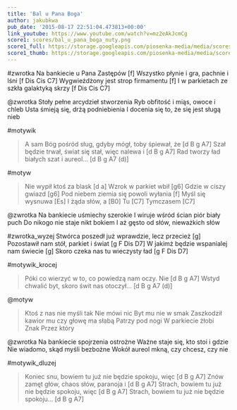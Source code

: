 ```yaml
---
title: 'Bal u Pana Boga'
author: jakubkwa
pub_date: '2015-08-17 22:51:04.473813+00:00'
link_youtube: https://www.youtube.com/watch?v=mz2eAkJcmCg
score1: scores/bal_u_pana_boga_nuty.png
score1_full: https://storage.googleapis.com/piosenka-media/media/scores/bal_u_pana_boga_nuty.png
score1_thumb: https://storage.googleapis.com/piosenka-media/media/scores/bal_u_pana_boga_nuty.png.180x0_q85_upscale.jpg
---
```


#zwrotka
Na bankiecie u Pana Zastępów [f]
Wszystko płynie i gra, pachnie i lśni [f Dis Cis C7]
Wygwieżdżony jest strop firmamentu [f]
I w parkietach ze szkła galaktyką skrzy [f Dis Cis C7]

@zwrotka
Stoły pełne arcydzieł stworzenia
Ryb obfitość i miąs, owoce i chleb
Usta śmieją się, drżą podniebienia
I docenia się to, że się jest sługą nieb

#motywik
>A sam Bóg pośród sług, gdyby mógł, toby śpiewał, że [d B g A7]
>Szał będzie trwał, świat się stał, więc nalewa i [d B g A7]
>Rad tworzy ład białych szat i aureol… [d B g A7 (d)]

#motyw
>Nie wypił ktoś za blask [d a]
>Wzrok w parkiet wbił [g6]
>Gdzie w ciszy gwiazd [g6]
>Pod niebem ziemia się powoli wyłania [f]
>Myśl się wysnuwa [Es]
>I żąda słów, a [B0]
>Tu [C7]
>Tymczasem [C7]

@zwrotka
Na bankiecie uśmiechy szerokie
I wiruje wśród ścian piór biały puch
Do nikogo nie staje nikt bokiem
I aż gęsto od słów, nieważkich słów

#zwrotka_wyzej
Stwórca poszedł już wprawdzie, lecz przecież [g]
Pozostawił nam stół, parkiet i świat [g F Dis D7]
W jakimż będzie wspanialej nam świecie [g]
Skoro czeka nas tu wieczysty ład [g F Dis D7]

#motywik_krocej
>Póki co wierzyć w to, co powiedzą nam oczy. Nie [d B g A7]
>Wstyd chwalić byt, skoro świt nas otoczył… [d B g A7 (d)]

@motyw
>Ktoś z nas nie myśli tak
>Nie mówi nic
>Byt mu nie w smak
>Zaszkodził kawior mu czy głowę ma słabą
>Patrzy pod nogi
>W parkiecie żłobi
>Znak
>Przez który

@zwrotka
Na bankiecie spojrzenia ostrożne
Ważne staje się, kto stoi i gdzie
Nie wiadomo, skąd myśli bezbożne
Wokół aureol mkną, czy chcesz, czy nie

#motywik_dluzej
>Koniec snu, bowiem tu już nie będzie spokoju, więc [d B g A7]
>Znów zamęt głów, chaos słów, paranoja i [d B g A7]
>Strach, bowiem tu już nie będzie spokoju, więc [d B g A7]
>Strach, bowiem tu już nie będzie spokoju… [d B g A7]